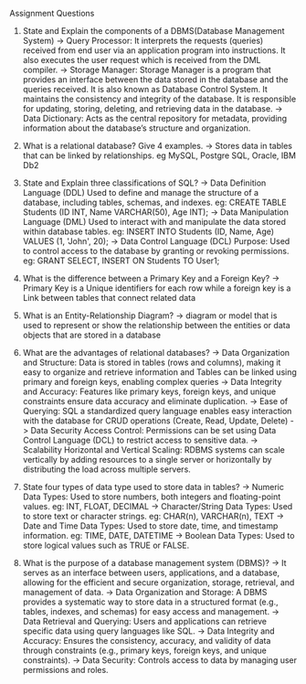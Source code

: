 Assignment Questions

1. State and Explain the components of a DBMS(Database Management System)
->  Query Processor:
It interprets the requests (queries) received from end user via an application program into instructions. It also executes the user request which is received from the DML compiler. 
->  Storage Manager:
Storage Manager is a program that provides an interface between the data stored in the database and the queries received. It is also known as Database Control System. It maintains the consistency and integrity of the database. It is responsible for updating, storing, deleting, and retrieving data in the database.
-> Data Dictionary:
 Acts as the central repository for metadata, providing information about the database’s structure and organization.




2. What is a relational database? Give 4 examples.
   ->  Stores data in tables that can be linked by relationships. eg MySQL, Postgre SQL, Oracle, IBM Db2



   

3. State and Explain three classifications of SQL?
   ->  Data Definition Language (DDL)
         Used to define and manage the structure of a database, including tables, schemas, and indexes.
         eg: CREATE TABLE Students (ID INT, Name VARCHAR(50), Age INT);
   ->  Data Manipulation Language (DML)
         Used to interact with and manipulate the data stored within database tables.
          eg: INSERT INTO Students (ID, Name, Age) VALUES (1, 'John', 20);
   ->  Data Control Language (DCL)
         Purpose: Used to control access to the database by granting or revoking permissions.
         eg: GRANT SELECT, INSERT ON Students TO User1;




4.  What is the difference between a Primary Key and a Foreign Key?
    -> Primary Key is a Unique identifiers for each row while a foreign key is a Link between tables that connect related data



    

5.  What is an Entity-Relationship Diagram?
    ->  diagram or model that is used to represent or show the relationship between the entities or data objects that are stored in a database


    

6.   What are the advantages of relational databases?
    -> Data Organization and Structure: Data is stored in tables (rows and columns), making it easy to organize and retrieve information and Tables can be linked using primary and foreign keys, enabling complex queries
    -> Data Integrity and Accuracy:  Features like primary keys, foreign keys, and unique constraints ensure data accuracy and eliminate duplication.
    ->  Ease of Querying: SQL a standardized query language enables easy interaction with the database for CRUD operations (Create, Read, Update, Delete)
     -> Data Security Access Control: Permissions can be set using Data Control Language (DCL) to restrict access to sensitive data.
     ->  Scalability Horizontal and Vertical Scaling: RDBMS systems can scale vertically by adding resources to a single server or horizontally by distributing the load across multiple servers.




     

8.   State four types of data type used to store data in tables?
    -> Numeric Data Types: Used to store numbers, both integers and floating-point values. eg: INT, FLOAT, DECIMAL
     -> Character/String Data Types: Used to store text or character strings. eg: CHAR(n), VARCHAR(n), TEXT
     -> Date and Time Data Types: Used to store date, time, and timestamp information. eg: TIME, DATE, DATETIME
     -> Boolean Data Types: Used to store logical values such as TRUE or FALSE.




     

9.  What is the purpose of a database management system (DBMS)?
      -> It serves as an interface between users, applications, and a database, allowing for the efficient and secure organization, storage, retrieval, and management of data.
      ->  Data Organization and Storage: A DBMS provides a systematic way to store data in a structured format (e.g., tables, indexes, and schemas) for easy access and management.
      -> Data Retrieval and Querying: Users and applications can retrieve specific data using query languages like SQL.
      -> Data Integrity and Accuracy: Ensures the consistency, accuracy, and validity of data through constraints (e.g., primary keys, foreign keys, and unique constraints).
      ->  Data Security: Controls access to data by managing user permissions and roles.
